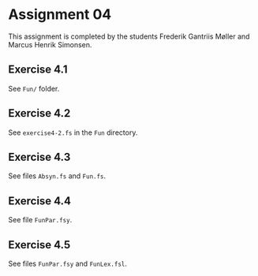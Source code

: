 # Assignment 04

This assignment is completed by the students Frederik Gantriis Møller and Marcus Henrik Simonsen.

## Exercise 4.1

See `Fun/` folder.

## Exercise 4.2

See `exercise4-2.fs` in the `Fun` directory.

## Exercise 4.3

See files `Absyn.fs` and `Fun.fs`.

## Exercise 4.4

See file `FunPar.fsy`.

## Exercise 4.5

See files `FunPar.fsy` and `FunLex.fsl`.

